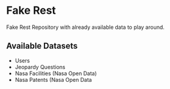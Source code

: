 # Fake Rest
Fake Rest Repository with already available data to play around.

## Available Datasets
* Users
* Jeopardy Questions
* Nasa Facilities (Nasa Open Data)
* Nasa Patents (Nasa Open Data
